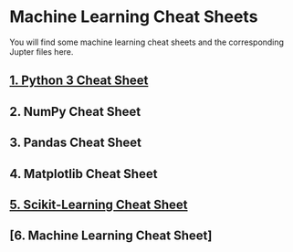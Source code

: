 # Machine Learning Cheat Sheets
You will find some machine learning cheat sheets and the corresponding Jupter files here.
## [1. Python 3 Cheat Sheet](https://github.com/MLtrends/Machine-Learning-Cheat-Sheets/blob/main/Python%203%20Cheat%20Sheet/Python%203%20Cheat%20Sheet.pdf)
## 2. NumPy Cheat Sheet
## 3. Pandas Cheat Sheet
## 4. Matplotlib Cheat Sheet
## [5. Scikit-Learning Cheat Sheet](https://github.com/MLtrends/Machine-Learning-Cheat-Sheets/blob/main/Scikit-Learn%20Cheat%20Sheet/SciKit-Learn%20Cheat%20Sheets.pdf)
## [6. Machine Learning Cheat Sheet]
